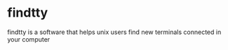 # findtty
findtty is a software that helps unix users find new terminals connected in your computer

